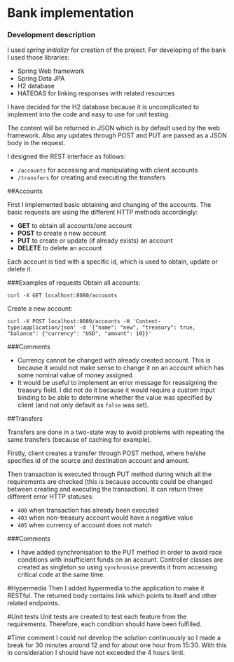 # Bank implementation

### Development description

I used *spring initializr* for creation of the project. For developing of the bank I used those libraries:
- Spring Web framework
- Spring Data JPA
- H2 database
- HATEOAS for linking responses with related resources

I have decided for the H2 database because it is uncomplicated to implement into the code and easy to use for unit testing.

The content will be returned in JSON which is by default used by the web framework. Also any updates through POST and PUT are passed as a JSON body in the request.

I designed the REST interface as follows:
- `/accounts` for accessing and manipulating with client accounts
- `/transfers` for creating and executing the transfers

##Accounts

First I implemented basic obtaining and changing of the accounts. The basic requests are using the different HTTP methods accordingly:
- **GET** to obtain all accounts/one account
- **POST** to create a new account
- **PUT** to create or update (if already exists) an account
- **DELETE** to delete an account

Each account is tied with a specific id, which is used to obtain, update or delete it.

###Examples of requests
Obtain all accounts:
```
curl -X GET localhost:8080/accounts
```
Create a new account:
```
curl -X POST localhost:8080/accounts -H 'Content-type:application/json' -d '{"name": "new", "treasury": true, "balance": {"currency": "USD", "amount": 10}}'
```

###Comments
- Currency cannot be changed with already created account. This is because it would not make sense to change it on an account which has some nominal value of money assigned.
- It would be useful to implement an error message for reassigning the treasury field. I did not do it because it would require a custom input binding to be able to determine whether the value was specified by client (and not only default as `false` was set).

##Transfers

Transfers are done in a two-state way to avoid problems with repeating the same transfers (because of caching for example).

Firstly, client creates a transfer through POST method, where he/she specifies id of the source and destination account and amount.

Then transaction is executed through PUT method during which all the requirements are checked (this is because accounts could be changed between creating and executing the transaction).
    It can return three different error HTTP statuses:
- `400` when transaction has already been executed
- `403` when non-treasury account would have a negative value
- `405` when currency of account does not match
        
###Comments
- I have added synchronisation to the PUT method in order to avoid race conditions with insufficient funds on an account. Controller classes are created as singleton so using `synchronise` prevents it from accessing critical code at the same time.

#Hypermedia
Then I added hypermedia to the application to make it RESTful. The returned body contains link which points to itself and other related endpoints.

#Unit tests
Unit tests are created to test each feature from the requirements. Therefore, each condition should have been fulfilled.

#Time comment
I could not develop the solution continuously so I made a break for 30 minutes around 12 and for about one hour from 15:30. With this in consideration I should have not exceeded the 4 hours limit.